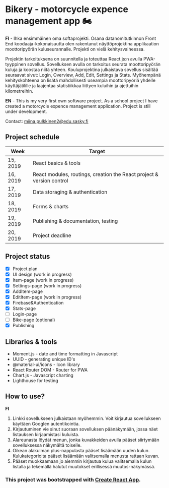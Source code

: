# Bikery - motorcycle expence management app :motorcycle: 

**FI** - Ihka ensimmäinen oma softaprojekti. Osana datanomitutkinnon Front End koodaaja-kokonaisuutta olen rakentanut näyttöprojektina applikaation moottoripyörän kuluseurannalle. Projekti on vielä kehitysvaiheessa.

Projektin tarkoituksena on suunnitella ja toteuttaa React.js:n avulla PWA-tyyppinen sovellus. Sovelluksen avulla on tarkoitus seurata moottoripyörän kuluja ja koostaa niitä yhteen. Kouluprojektina julkaistava sovellus sisältää seuraavat sivut: Login, Overview, Add, Edit, Settings ja Stats. Myöhempänä kehityskohteena on lisätä mahdollisesti useampia moottoripyöriä yhdelle käyttäjätilille ja laajentaa statistiikkaa liittyen kuluihin ja ajettuihin kilometreihin.

**EN** - This is my very first own software project. As a school project I have created a motorcycle expence management application. Project is still under development.

Contact: miina.pulkkinen2@edu.sasky.fi

## Project schedule
Week | Target
------------ | -------------
15, 2019 | React basics & tools
16, 2019 | React modules, routings, creation the React project & version control
17, 2019 | Data storaging & authentication
18, 2019 | Forms & charts
19, 2019 | Publishing & documentation, testing
20, 2019 | Project deadline

## Project status
- [x] Project plan
- [x] UI design (work in progress)
- [x] Item-page (work in progress)
- [x] Settings-page (work in progress)
- [x] AddItem-page 
- [x] EditItem-page (work in progress)
- [x] Firebase&Authentication
- [x] Stats-page
- [ ] Login-page
- [ ] Bike-page (optional)
- [x] Publishing

## Libraries & tools
- Moment.js - date and time formatting in Javascript
- UUID - generating unique ID's
- @material-ui/icons - Icon library
- React Router DOM - Router for PWA
- Chart.js - Javascript charting
- Lighthouse for testing

## How to use?
**FI** 
1. Linkki sovellukseen julkaistaan myöhemmin. Voit kirjautua sovellukseen käyttäen Googlen autentikointia. 
2. Kirjautuminen vie sinut suoraan sovelluksen päänäkymään, jossa näet listauksen kirjaamistasi kuluista. 
3. Alareunasta löydät menun, jonka kuvakkeiden avulla pääset siirtymään sovelluksessa näkymältä toiselle.
4. Oikean alakulman plus-nappulasta pääset lisäämään uuden kulun. Kulukategorioita pääset lisäämään valitsemalla menusta rattaan kuvan.
5. Pääset muokkaamaan jo aiemmin kirjautua kulua valitsemalla kulun listalla ja tekemällä halutut muutokset erillisessä muutos-näkymässä.

### This project was bootstrapped with [Create React App](https://github.com/facebook/create-react-app).

